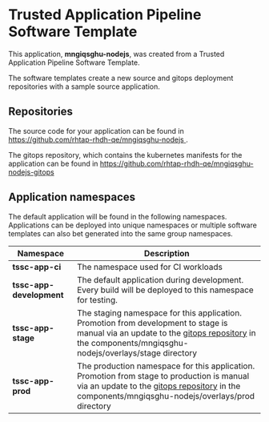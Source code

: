 # Trusted Application Pipeline Software Template

This application, **mngiqsghu-nodejs**, was created from a Trusted Application Pipeline Software Template.

The software templates create a new source and gitops deployment repositories with a sample source application. 

## Repositories

The source code for your application can be found in [https://github.com/rhtap-rhdh-qe/mngiqsghu-nodejs ](https://github.com/rhtap-rhdh-qe/mngiqsghu-nodejs ).
 
The gitops repository, which contains the kubernetes manifests for the application can be found in 
[https://github.com/rhtap-rhdh-qe/mngiqsghu-nodejs-gitops ](https://github.com/rhtap-rhdh-qe/mngiqsghu-nodejs-gitops ) 

## Application namespaces 

The default application will be found in the following namespaces. Applications can be deployed into unique namespaces or multiple software templates can also bet generated into the same group namespaces.  

|  Namespace   |  Description   |  
| -------- | -------- |
| **tssc-app-ci** | The namespace used for CI workloads |
| **tssc-app-development** | The default application during development. Every build will be deployed to this namespace for testing. |
| **tssc-app-stage** | The staging namespace for this application. Promotion from development to stage is manual via an update to the [gitops repository](https://github.com/rhtap-rhdh-qe/mngiqsghu-nodejs-gitops ) in the components/mngiqsghu-nodejs/overlays/stage directory |
| **tssc-app-prod** | The production namespace for this application. Promotion from stage to production is manual via an update to the [gitops repository](https://github.com/rhtap-rhdh-qe/mngiqsghu-nodejs-gitops ) in the components/mngiqsghu-nodejs/overlays/prod directory |